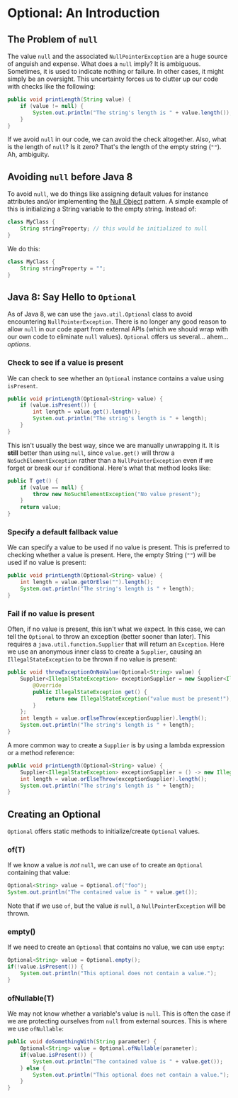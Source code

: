 # Optional: An Introduction

## The Problem of `null`

The value `null` and the associated `NullPointerException` are a huge source of anguish and expense. What does a `null` imply? It is ambiguous. Sometimes, it is used to indicate nothing or failure. In other cases, it might simply be an oversight. This uncertainty forces us to clutter up our code with checks like the following:

```java
public void printLength(String value) {
	if (value != null) {
		System.out.println("The string's length is " + value.length());
	}
}
```

If we avoid `null` in our code, we can avoid the check altogether. Also, what is the length of `null`? Is it zero? That's the length of the empty string (`""`). Ah, ambiguity.

## Avoiding `null` before Java 8

To avoid `null`, we do things like assigning default values for instance attributes and/or implementing the [Null Object](https://en.wikipedia.org/wiki/Null_object_pattern) pattern. A simple example of this is initializing a String variable to the empty string. Instead of:

```java
class MyClass {
	String stringProperty; // this would be initialized to null
}
```

We do this:

```java
class MyClass {
	String stringProperty = "";
}
```

## Java 8: Say Hello to `Optional`

As of Java 8, we can use the `java.util.Optional` class to avoid encountering `NullPointerException`. There is no longer any good reason to allow `null` in our code apart from external APIs (which we should wrap with our own code to eliminate `null` values). `Optional` offers us several… ahem… *options*.

### Check to see if a value is present

We can check to see whether an `Optional` instance contains a value using `isPresent`.

```java
public void printLength(Optional<String> value) {
	if (value.isPresent()) {
		int length = value.get().length();
		System.out.println("The string's length is " + length);
	}
}
```

This isn't usually the best way, since we are manually unwrapping it. It is **still** better than using `null`, since `value.get()` will throw a `NoSuchElementException` rather than a `NullPointerException` even if we forget or break our `if` conditional. Here's what that method looks like:

```java
public T get() {
	if (value == null) {
		throw new NoSuchElementException("No value present");
	}
	return value;
}
```

### Specify a default fallback value

We can specify a value to be used if no value is present. This is preferred to checking whether a value is present. Here, the empty String (`""`) will be used if no value is present:

```java
public void printLength(Optional<String> value) {
	int length = value.getOrElse("").length();
	System.out.println("The string's length is " + length);
}
```

### Fail if no value is present

Often, if no value is present, this isn't what we expect. In this case, we can tell the `Optional` to throw an exception (better sooner than later). This requires a `java.util.function.Supplier` that will return an `Exception`. Here we use an anonymous inner class to create a `Supplier`, causing an `IllegalStateException` to be thrown if no value is present:

```java
public void throwExceptionOnNoValue(Optional<String> value) {
	Supplier<IllegalStateException> exceptionSupplier = new Supplier<IllegalStateException>() {
		@Override
		public IllegalStateException get() {
			return new IllegalStateException("value must be present!");
		}
	};
	int length = value.orElseThrow(exceptionSupplier).length();
	System.out.println("The string's length is " + length);
}
```

A more common way to create a `Supplier` is by using a lambda expression or a method reference:

```java
public void printLength(Optional<String> value) {
	Supplier<IllegalStateException> exceptionSupplier = () -> new IllegalStateException("value must be present!"); // lambda expression
	int length = value.orElseThrow(exceptionSupplier).length();
	System.out.println("The string's length is " + length);
}
```

## Creating an Optional

`Optional` offers static methods to initialize/create `Optional` values.

### of(T)

If we know a value is *not* `null`, we can use `of` to create an `Optional` containing that value:

```java
Optional<String> value = Optional.of("foo");
System.out.println("The contained value is " + value.get());
```

Note that if we use `of`, but the value *is* `null`, a `NullPointerException` will be thrown.

### empty()

If we need to create an `Optional` that contains no value, we can use `empty`:

```java
Optional<String> value = Optional.empty();
if(!value.isPresent()) {
	System.out.println("This optional does not contain a value.");
}
```

### ofNullable(T)

We may not know whether a variable's value is `null`. This is often the case if we are protecting ourselves from `null` from external sources. This is where we use `ofNullable`:

```java
public void doSomethingWith(String parameter) {
	Optional<String> value = Optional.ofNullable(parameter);
	if(value.isPresent()) {
		System.out.println("The contained value is " + value.get());
	} else {
		System.out.println("This optional does not contain a value.");
	}
}
```

